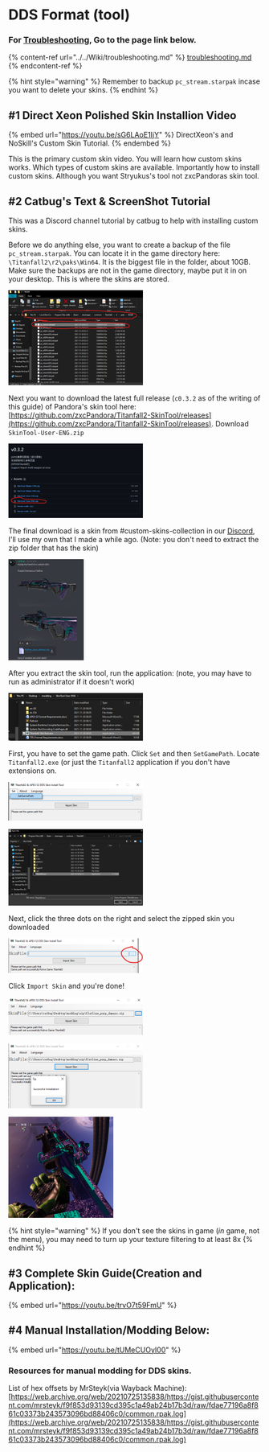 # DDS Format (tool)

### For [Troubleshooting](https://retryy.gitbook.io/tf2/wiki/Troubleshooting), Go to the page link below.

{% content-ref url="../../Wiki/troubleshooting.md" %}
[troubleshooting.md](../../Wiki/troubleshooting.md)
{% endcontent-ref %}

{% hint style="warning" %}
Remember to backup `pc_stream.starpak` incase you want to delete your skins.
{% endhint %}

## #1 Direct Xeon Polished Skin Installion Video

{% embed url="https://youtu.be/sG6LAoE1IjY" %}
DirectXeon's and NoSkill's Custom Skin Tutorial.
{% endembed %}

This is the primary custom skin video. You will learn how custom skins works. Which types of custom skins are available. Importantly how to install custom skins. Although you want Stryukus's tool not zxcPandoras skin tool.

## #2 Catbug's Text & ScreenShot Tutorial

This was a Discord channel tutorial by catbug to help with installing custom skins.

Before we do anything else, you want to create a backup of the file `pc_stream.starpak`. You can locate it in the game directory here: `\Titanfall2\r2\paks\Win64`. It is the biggest file in the folder, about 10GB. Make sure the backups are not in the game directory, maybe put it in on your desktop. This is where the skins are stored.

![](../../.gitbook/assets/fileman4.png)

Next you want to download the latest full release (`c0.3.2` as of the writing of this guide) of Pandora's skin tool here: [https://github.com/zxcPandora/Titanfall2-SkinTool/releases](https://github.com/zxcPandora/Titanfall2-SkinTool/releases). Download `SkinTool-User-ENG.zip`

![](../../.gitbook/assets/github1.png)

The final download is a skin from #custom-skins-collection in our [Discord](https://discord.gg/sEgmTKg), I'll use my own that I made a while ago. (Note: you don't need to extract the zip folder that has the skin)

![](../../.gitbook/assets/discord1.png)

After you extract the skin tool, run the application: (note, you may have to run as administrator if it doesn't work)

![](../../.gitbook/assets/fileman5.png)

First, you have to set the game path. Click `Set` and then `SetGamePath`. Locate `Titanfall2.exe` (or just the `Titanfall2` application if you don't have extensions on.

![](<../../.gitbook/assets/zxcpandora (1).png>)

![](../../.gitbook/assets/fileman6.png)

Next, click the three dots on the right and select the zipped skin you downloaded

![](../../.gitbook/assets/zxcpandora1.png)

Click `Import Skin` and you're done!

![](../../.gitbook/assets/zxcpandora2.png)

![](../../.gitbook/assets/zxcpandora3.png)

![](../../.gitbook/assets/tf2.png)

{% hint style="warning" %}
If you don't see the skins in game (_in_ game, not the menu), you may need to turn up your texture filtering to at least 8x
{% endhint %}

## #3 Complete Skin Guide(Creation and Application):

{% embed url="https://youtu.be/trvO7t59FmU" %}

## #4 Manual Installation/Modding Below:

{% embed url="https://youtu.be/tUMeCUOyI00" %}

### Resources for manual modding for DDS skins.

List of hex offsets by MrSteyk(via Wayback Machine): [https://web.archive.org/web/20210725135838/https://gist.githubusercontent.com/mrsteyk/f9f853d93139cd395c1a49ab24b17b3d/raw/fdae77196a8f861c03373b243573096bd88406c0/common.rpak.log](https://web.archive.org/web/20210725135838/https://gist.githubusercontent.com/mrsteyk/f9f853d93139cd395c1a49ab24b17b3d/raw/fdae77196a8f861c03373b243573096bd88406c0/common.rpak.log)
